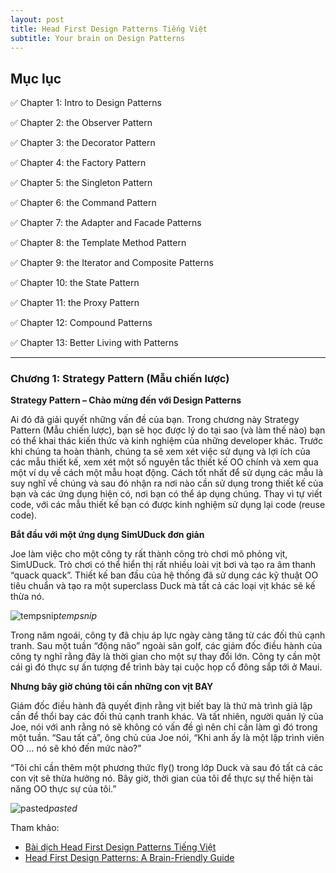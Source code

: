 ```yaml
---
layout: post
title: Head First Design Patterns Tiếng Việt
subtitle: Your brain on Design Patterns
---
```


## Mục lục

✅ Chapter 1: Intro to Design Patterns

✅ Chapter 2: the Observer Pattern

✅ Chapter 3: the Decorator Pattern

✅ Chapter 4: the Factory Pattern

✅ Chapter 5: the Singleton Pattern

✅ Chapter 6: the Command Pattern

✅ Chapter 7: the Adapter and Facade Patterns

✅ Chapter 8: the Template Method Pattern

✅ Chapter 9: the Iterator and Composite Patterns

✅ Chapter 10: the State Pattern

✅ Chapter 11: the Proxy Pattern

✅ Chapter 12: Compound Patterns

✅ Chapter 13: Better Living with Patterns


-----
### Chương 1: Strategy Pattern (Mẫu chiến lược)

**Strategy Pattern – Chào mừng đến với Design Patterns**

Ai đó đã giải quyết những vấn đề của bạn. Trong chương này Strategy Pattern (Mẫu chiến lược), bạn sẽ học được lý do tại sao (và làm thế nào) bạn có thể khai thác kiến thức và kinh nghiệm của những developer khác. Trước khi chúng ta hoàn thành, chúng ta sẽ xem xét việc sử dụng và lợi ích của các mẫu thiết kế, xem xét một số nguyên tắc thiết kế OO chính và xem qua một ví dụ về cách một mẫu hoạt động. Cách tốt nhất để sử dụng các mẫu là suy nghĩ về chúng và sau đó nhận ra nơi nào cần sử dụng trong thiết kế của bạn và các ứng dụng hiện có, nơi bạn có thể áp dụng chúng. Thay vì tự viết code, với các mẫu thiết kế bạn có được kinh nghiệm sử dụng lại code (reuse code).

**Bắt đầu với một ứng dụng SimUDuck đơn giản**

Joe làm việc cho một công ty rất thành công trò chơi mô phỏng vịt, SimUDuck. Trò chơi có thể hiển thị rất nhiều loài vịt bơi và tạo ra âm thanh “quack quack”. Thiết kế ban đầu của hệ thống đã sử dụng các kỹ thuật OO tiêu chuẩn và tạo ra một superclass Duck mà tất cả các loại vịt khác sẽ kế thừa nó.

![tempsnip](http://boxxv.com/img/patterns/tempsnip.png "tempsnip")_tempsnip_

Trong năm ngoái, công ty đã chịu áp lực ngày càng tăng từ các đối thủ cạnh tranh. Sau một tuần “động não” ngoài sân golf, các giám đốc điều hành của công ty nghĩ rằng đây là thời gian cho một sự thay đổi lớn. Công ty cần một cái gì đó thực sự ấn tượng để trình bày tại cuộc họp cổ đông sắp tới ở Maui.

**Nhưng bây giờ chúng tôi cần những con vịt BAY**

Giám đốc điều hành đã quyết định rằng vịt biết bay là thứ mà trình giả lập cần để thổi bay các đối thủ cạnh tranh khác. Và tất nhiên, người quản lý của Joe, nói với anh rằng nó sẽ không có vấn đề gì nên chỉ cần làm gì đó trong một tuần. “Sau tất cả”, ông chủ của Joe nói, “Khi anh ấy là một lập trình viên OO … nó sẽ khó đến mức nào?”

“Tôi chỉ cần thêm một phương thức fly() trong lớp Duck và sau đó tất cả các con vịt sẽ thừa hưởng nó. Bây giờ, thời gian của tôi để thực sự thể hiện tài năng OO thực sự của tôi.” 

![pasted](http://boxxv.com/img/patterns/pastedimage0.png "pasted")_pasted_




Tham khảo:
- [Bài dịch Head First Design Patterns Tiếng Việt](https://toihocdesignpattern.com/dich-sach/head-first-design-patterns)
- [Head First Design Patterns: A Brain-Friendly Guide](https://www.amazon.com/Head-First-Design-Patterns-Brain-Friendly/dp/0596007124)